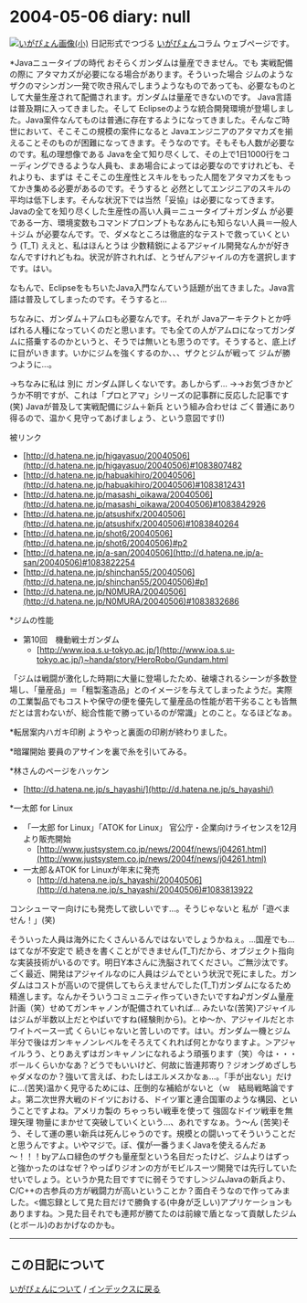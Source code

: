 2004-05-06 diary: null
=====================================================================================================
[![いがぴょん画像(小)](https://igapyon.github.io/diary/images/iga200306s.jpg "いがぴょん")](https://igapyon.github.io/diary/memo/memoigapyon.html) 日記形式でつづる [いがぴょん](https://igapyon.github.io/diary/memo/memoigapyon.html)コラム ウェブページです。

*Javaニュータイプの時代
おそらくガンダムは量産できません。でも 実戦配備の際に アタマカズが必要になる場合があります。そういった場合 ジムのような ザクのマシンガン一発で吹き飛んでしまうようなものであっても、必要なものとして大量生産されて配備されます。ガンダムは量産できないのです。
Java言語は普及期に入ってきました。そして Eclipseのような統合開発環境が登場しました。Java案件なんてものは普通に存在するようになってきました。そんなご時世において、そこそこの規模の案件になると Javaエンジニアのアタマカズを揃えることそのものが困難になってきます。そうなのです。そもそも人数が必要なのです。私の理想像である Javaを全て知り尽くして、その上で1日1000行をコーディングできるような人員も、まあ場合によっては必要なのですけれども、それよりも、まずは そこそこの生産性とスキルをもった人間をアタマカズをもってかき集める必要があるのです。そうすると 必然としてエンジニアのスキルの平均は低下します。そんな状況下では当然「妥協」は必要になってきます。
Javaの全てを知り尽くした生産性の高い人員＝ニュータイプ＋ガンダム が必要である一方、環境変数もコマンドプロンプトもなあんにも知らない人員＝一般人＋ジム が必要なんです。で、ダメなところは徹底的なテストで救っていくという (T_T)
ええと、私はほんとうは 少数精鋭によるアジャイル開発なんかが好きなんですけれどもね。状況が許されれば、とうぜんアジャイルの方を選択しますです。はい。

なもんで、EclipseをもちいたJava入門なんていう話題が出てきました。Java言語は普及してしまったのです。そうすると…

ちなみに、ガンダム＋アムロも必要なんです。それが Javaアーキテクトとか呼ばれる人種になっていくのだと思います。でも全ての人がアムロになってガンダムに搭乗するのかというと、そうでは無いとも思うのです。そうすると、底上げに目がいきます。いかにジムを強くするのか、、、ザクとジムが戦って ジムが勝つように…。

→ちなみに私は 別に ガンダム詳しくないです。あしからず…
→→お気づきかどうか不明ですが、これは「プロとアマ」シリーズの記事群に反応した記事です(笑) Javaが普及して実戦配備にジム＋新兵 という組み合わせは ごく普通にあり得るので、温かく見守ってあげましょう、という意図です(!)

被リンク

* [http://d.hatena.ne.jp/higayasuo/20040506](http://d.hatena.ne.jp/higayasuo/20040506)#1083807482
* [http://d.hatena.ne.jp/habuakihiro/20040506](http://d.hatena.ne.jp/habuakihiro/20040506)#1083812431
* [http://d.hatena.ne.jp/masashi_oikawa/20040506](http://d.hatena.ne.jp/masashi_oikawa/20040506)#1083842926
* [http://d.hatena.ne.jp/atsushifx/20040506](http://d.hatena.ne.jp/atsushifx/20040506)#1083840264
* [http://d.hatena.ne.jp/shot6/20040506](http://d.hatena.ne.jp/shot6/20040506)#p2
* [http://d.hatena.ne.jp/a-san/20040506](http://d.hatena.ne.jp/a-san/20040506)#1083822254
* [http://d.hatena.ne.jp/shinchan55/20040506](http://d.hatena.ne.jp/shinchan55/20040506)#p1
* [http://d.hatena.ne.jp/N0MURA/20040506](http://d.hatena.ne.jp/N0MURA/20040506)#1083832686


*ジムの性能

* 第10回　機動戦士ガンダム
  * [http://www.ioa.s.u-tokyo.ac.jp/](http://www.ioa.s.u-tokyo.ac.jp/)~handa/story/HeroRobo/Gundam.html

「ジムは戦闘が激化した時期に大量に登場したため、破壊されるシーンが多数登場し、「量産品」＝「粗製濫造品」とのイメージを与えてしまったようだ。実際の工業製品でもコストや保守の便を優先して量産品の性能が若干劣ることも皆無だとは言わないが、総合性能で勝っているのが常識」とのこと。なるほどなぁ。

*転居案内ハガキ印刷
ようやっと裏面の印刷が終わりました。

*暗躍開始
要員のアサインを裏で糸を引いてみる。

*林さんのページをハッケン

* [http://d.hatena.ne.jp/s_hayashi/](http://d.hatena.ne.jp/s_hayashi/)


*一太郎 for Linux

* 「一太郎 for Linux」「ATOK for Linux」 官公庁・企業向けライセンスを12月より販売開始
  * [http://www.justsystem.co.jp/news/2004f/news/j04261.html](http://www.justsystem.co.jp/news/2004f/news/j04261.html)
* 一太郎＆ATOK for Linuxが年末に発売
  * [http://d.hatena.ne.jp/s_hayashi/20040506](http://d.hatena.ne.jp/s_hayashi/20040506)#1083813922

コンシューマー向けにも発売して欲しいです…。そうじゃないと 私が「遊べません！」(笑)

そういった人員は海外にたくさんいるんではないでしょうかねぇ。…国産でも…はてなが不安定で 続きを書くことができません(T_T)だから、オブジェクト指向な実装技術がいるのです。明日Y本さんに洗脳されてください。ご無沙汰です。ごく最近、開発はアジャイルなのに人員はジムでという状況で死にました。ガンダムはコストが高いので提供してもらえませんでした(T_T)ガンダムになるため精進します。なんかそういうコミュニティ作っていきたいですね♪ガンダム量産計画（笑）せめてガンキャノンが配備されていれば… みたいな(苦笑)アジャイルはジムが半数以上だとやばいですね(経験則から)。とゆ～か、アジャイルだとホワイトベース一式 くらいじゃないと苦しいのです。はい。ガンダム一機とジム半分で後はガンキャノンレベルをそろえてくれれば何とかなりますよ。＞アジャイルうう、とりあえずはガンキャノンになれるよう頑張ります（笑）今は・・・ボールくらいかなあ？どうでもいいけど、何故に皆連邦寄り？ジオングめざしちゃダメなのか？強いて言えば、わたしはエルメスかなぁ…。「手が出ない」だけに…(苦笑)温かく見守るためには、圧倒的な補給がないと（ｗ　結局戦略論ですよ。第二次世界大戦のドイツにおける、ドイツ軍と連合国軍のような構図、ということですよね。アメリカ製の ちゃっちい戦車を使って 強固なドイツ戦車を無理矢理 物量にまかせて突破していくという…、あれですなぁ。う～ん (苦笑)そう、そして運の悪い新兵は死んじゃうのです。規模との闘いってそういうことだと思うんですよ。いやマジで。ぼ、僕が一番うまくJavaを使えるんだぁ～！！！byアムロ緑色のザクも量産型という名目だったけど、ジムよりはずっと強かったのはなぜ？やっぱりジオンの方がモビルスーツ開発では先行していたせいでしょう。というか見た目ですでに弱そうですし＞ジムJavaの新兵より、C/C++の古参兵の方が戦闘力が高いということか？面白そうなので作ってみました。<備忘録として見た目だけで勝負する(中身が乏しい)アプリケーションもありますね。＞見た目それでも連邦が勝てたのは前線で盾となって貢献したジム(とボール)のおかげなのかも。


----------------------------------------------------------------------------------------------------

## この日記について
[いがぴょんについて](https://igapyon.github.io/diary/memo/memoigapyon.html) / [インデックスに戻る](https://igapyon.github.io/diary/idxall.html)
